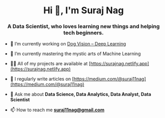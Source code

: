 
<h1 align="center">Hi 👋, I'm Suraj Nag</h1>
<h3 align="center">A Data Scientist, who loves learning new things and helping tech beginners.</h3>

- 🔭 I’m currently working on [Dog Vision – Deep Learning](https://github.com/Suraj11nag/dog-vision-deep-learning-project)

- 🌱 I’m currently mastering the mystic arts of Machine Learning

- 👨‍💻 All of my projects are available at [https://surajnag.netlify.app](https://surajnag.netlify.app)

- 📝 I regularly write articles on [https://medium.com/@suraj11nag](https://medium.com/@suraj11nag)

- 💬 Ask me about **Data Science, Data Analytics, Data Analyst, Data Scientist**

- 📫 How to reach me **suraj11nag@gmail.com**
